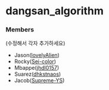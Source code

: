 # dangsan_algorithm


### Members
(수정해서 각자 추가하세요)
- Jason([lovelyAlien](https://github.com/lovelyAlien))
- Rocky([Sei-color](https://github.com/Sei-color))
- Mbappe([jhdl0157](https://github.com/jhdl0157))
- Suarez([dhkstnaos](https://github.com/dhkstnaos))
- Jacob([Supreme-YS](https://github.com/Supreme-YS))
